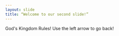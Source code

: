 ```yaml
---
layout: slide
title: “Welcome to our second slide!”
---
```

God's Kingdom Rules!
Use the left arrow to go back!
